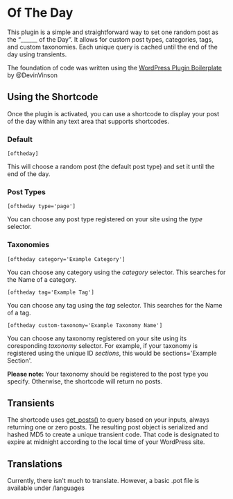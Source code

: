 # Of The Day

This plugin is a simple and straightforward way to set one random post as the “______ of the Day”. It allows for custom post types, categories, tags, and custom taxonomies. Each unique query is cached until the end of the day using transients.

The foundation of code was written using the [WordPress Plugin Boilerplate](https://github.com/DevinVinson/WordPress-Plugin-Boilerplate) by @DevinVinson

## Using the Shortcode

Once the plugin is activated, you can use a shortcode to display your post of the day within any text area that supports shortcodes.

### Default
```
[oftheday]
```
This will choose a random post (the default post type) and set it until the end of the day.

### Post Types
```
[oftheday type='page']
```
You can choose any post type registered on your site using the _type_ selector.

### Taxonomies
```
[oftheday category='Example Category']
```
You can choose any category using the _category_ selector. This searches for the Name of a category.

```
[oftheday tag='Example Tag']
```
You can choose any tag using the _tag_ selector. This searches for the Name of a tag.

```
[oftheday custom-taxonomy='Example Taxonomy Name']
```
You can choose any taxonomy registered on your site using its coresponding _taxonomy_ selector. For example, if your taxonomy is registered using the unique ID _sections_, this would be sections='Example Section'.

**Please note:** Your taxonomy should be registered to the post type you specify. Otherwise, the shortcode will return no posts.

## Transients

The shortcode uses [get_posts()](https://codex.wordpress.org/Template_Tags/get_posts) to query based on your inputs, always returning one or zero posts. The resulting post object is serialized and hashed MD5 to create a unique transient code. That code is designated to expire at midnight according to the local time of your WordPress site.

## Translations

Currently, there isn't much to translate. However, a basic .pot file is available under /languages
